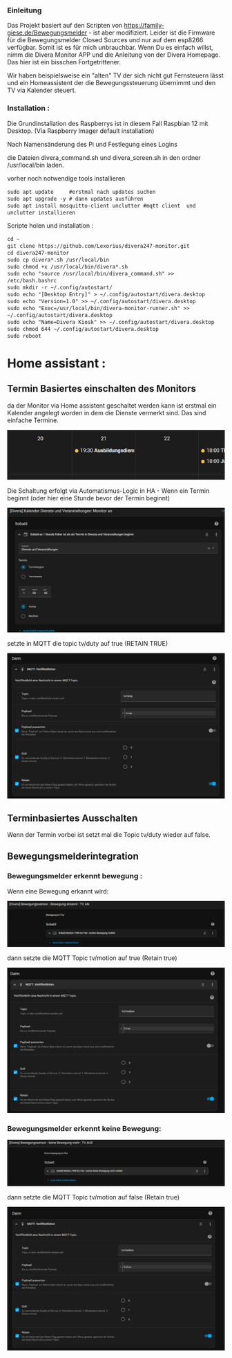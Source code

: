 ###  Einleitung

Das Projekt basiert auf den Scripten von  https://family-giese.de/Bewegungsmelder  - ist aber modifiziert. 
Leider ist die Firmware für die Bewegungsmelder Closed Sources und nur auf dem esp8266 verfügbar. Somit ist es für mich unbrauchbar.
Wenn Du es einfach willst, nimm die Divera Monitor APP und die Anleitung von der Divera Homepage. Das hier ist ein bisschen Fortgetrittener. 

Wir haben beispielsweise ein "alten" TV der sich nicht gut Fernsteuern lässt und ein Homeassistent der die Bewegungssteuerung übernimmt und den TV via Kalender steuert. 

###  Installation : 

Die Grundinstallation des Raspberrys ist in diesem Fall Raspbian 12 mit Desktop.  (Via Raspberry Imager default installation)

Nach Namensänderung des Pi und Festlegung eines Logins 

  die Dateien divera_command.sh und divera_screen.sh in den ordner /usr/local/bin laden. 
  
  vorher noch notwendige tools installieren 

    sudo apt update     #erstmal nach updates suchen
    sudo apt upgrade -y # dann updates ausführen
    sudo apt install mosquitto-client unclutter #mqtt client  und unclutter installieren 
  
  Scripte holen und installation : 
  
    cd ~ 
    git clone https://github.com/Lexorius/divera247-monitor.git
    cd divera247-monitor
    sudo cp divera*.sh /usr/local/bin
    sudo chmod +x /usr/local/bin/divera*.sh 
    sudo echo "source /usr/local/bin/divera_command.sh" >> /etc/bash.bashrc 
    sudo mkdir -r ~/.config/autostart/
    sudo echo "[Desktop Entry]" > ~/.config/autostart/divera.desktop
    sudo echo "Version=1.0" >> ~/.config/autostart/divera.desktop
    sudo echo "Exec=/usr/local/bin/divera-monitor-runner.sh" >> ~/.config/autostart/divera.desktop
    sudo echo "Name=Divera Kiosk" >> ~/.config/autostart/divera.desktop
    sudo chmod 644 ~/.config/autostart/divera.desktop
    sudo reboot
    
# Home assistant :

## Termin Basiertes einschalten des Monitors 
da der Monitor via Home assistent geschaltet werden kann ist erstmal ein Kalender angelegt worden in dem die Dienste vermerkt sind. Das sind einfache Termine.

![Termin in HomeAssistant](https://github.com/Lexorius/divera247-monitor/blob/main/examplepic/Event-1.png)

Die Schaltung erfolgt via Automatismus-Logic in HA - Wenn ein Termin beginnt (oder hier eine Stunde bevor der Termin beginnt)

![Automatismus Wenn kalendereintrag startet](https://github.com/Lexorius/divera247-monitor/blob/main/examplepic/Automatismus_event_start.png)

setzte in MQTT die topic tv/duty auf true (RETAIN TRUE)

![Automatismus setzte MQTT TOPIC](https://github.com/Lexorius/divera247-monitor/blob/main/examplepic/Automatismus_event_start-2.png)

## Terminbasiertes Ausschalten

Wenn der Termin vorbei ist setzt mal die Topic  tv/duty  wieder auf false. 

## Bewegungsmelderintegration 

### Bewegungsmelder erkennt bewegung : 

Wenn eine Bewegung erkannt wird:

![Motion detected](https://github.com/Lexorius/divera247-monitor/blob/main/examplepic/automatismus_motion_start.png)

dann setzte die MQTT Topic tv/motion auf true (Retain true)

![Motion detected](https://github.com/Lexorius/divera247-monitor/blob/main/examplepic/automatismus_motion_start_2.png)

### Bewegungsmelder erkennt keine Bewegung:

![Motion detected](https://github.com/Lexorius/divera247-monitor/blob/main/examplepic/automatismus_motion_end.png)

dann setzte die MQTT Topic tv/motion auf false (Retain true)

![Motion detected](https://github.com/Lexorius/divera247-monitor/blob/main/examplepic/automatismus_motion_end_2.png)








